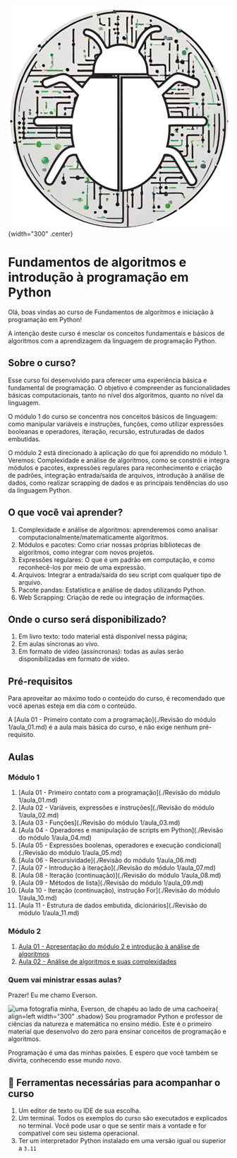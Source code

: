 ![logo do projeto](assets/logo_fundamentos_algoritmos.png){width="300" .center} 
# Fundamentos de algoritmos e introdução à programação em Python

Olá, boas vindas ao curso de Fundamentos de algoritmos e iniciação à programação em Python!


A intenção deste curso é mesclar os conceitos fundamentais e básicos de algoritmos com a aprendizagem da linguagem de programação Python.

## Sobre o curso?

Esse curso foi desenvolvido para oferecer uma experiência básica e fundamental de programação. O objetivo é compreender as funcionalidades básicas computacionais, tanto no nível dos algoritmos, quanto no nível da linguagem.

O módulo 1 do curso se concentra nos conceitos básicos de linguagem: como manipular variáveis e instruções, funções, como utilizar expressões booleanas e operadores, iteração, recursão, estruturadas de dados embutidas.

O módulo 2 está direcionado à aplicação do que foi aprendido no módulo 1. Veremos: Complexidade e análise de algoritmos, como se constrói e integra módulos e pacotes, expressões regulares para reconhecimento e criação de padrões, integração entrada/saída de arquivos, introdução à análise de dados, como realizar scrapping de dados e as principais tendências do uso da linguagem Python.

## O que você vai aprender?

1. Complexidade e análise de algoritmos: aprenderemos como analisar computacionalmente/matematicamente algoritmos.
2. Módulos e pacotes: Como criar nossas próprias bibliotecas de algoritmos, como integrar com novos projetos.
3. Expressões regulares: O que é um padrão em computação, e como reconhecê-los por meio de uma expressão.
4. Arquivos: Integrar a entrada/saída do seu script com qualquer tipo de arquivo.
5. Pacote pandas: Estatística e análise de dados utilizando Python.
6. Web Scrapping: Criação de rede ou integração de informações.


## Onde o curso será disponibilizado?

1. Em livro texto: todo material está disponível nessa página;
2. Em aulas síncronas ao vivo.
3. Em formato de vídeo (assíncronas): todas as aulas serão disponibilizadas em formato de vídeo.

## Pré-requisitos

Para aproveitar ao máximo todo o conteúdo do curso, é recomendado que você apenas esteja em dia com o conteúdo.

A [Aula 01 - Primeiro contato com a programação](./Revisão do módulo 1/aula_01.md) é a aula mais básica do curso, e não exige nenhum pré-requisito.

## Aulas

### Módulo 1
1. [Aula 01 - Primeiro contato com a programação](./Revisão do módulo 1/aula_01.md)
2. [Aula 02 - Variáveis, expressões e instruções](./Revisão do módulo 1/aula_02.md)
3. [Aula 03 - Funções](./Revisão do módulo 1/aula_03.md)
4. [Aula 04 - Operadores e manipulação de scripts em Python](./Revisão do módulo 1/aula_04.md)
5. [Aula 05 - Expressões boolenas, operadores e execução condicional](./Revisão do módulo 1/aula_05.md)
6. [Aula 06 - Recursividade](./Revisão do módulo 1/aula_06.md)
7. [Aula 07 - Introdução à iteração](./Revisão do módulo 1/aula_07.md)
8. [Aula 08 - Iteração (continuação)](./Revisão do módulo 1/aula_08.md)
9. [Aula 09 - Métodos de lista](./Revisão do módulo 1/aula_09.md)
10. [Aula 10 - Iteração (continuação), instrução For](./Revisão do módulo 1/aula_10.md)
11. [Aula 11 - Estrutura de dados embutida, dicionários](./Revisão do módulo 1/aula_11.md)

### Módulo 2
1. [Aula 01 - Apresentação do módulo 2 e introdução à análise de algoritmos](./aula_01.md)
2. [Aula 02 - Análise de algoritmos e suas complexidades](./aula_02.md)



### Quem vai ministrar essas aulas?

Prazer! Eu me chamo Everson.

![uma fotografia minha, Everson, de chapéu ao lado de uma cachoeira](/assets/everson.jpg){ align=left width="300" .shadow}
Sou programador Python e professor de ciências da natureza e matemática no ensino médio. Este é o primeiro material que desenvolvo do zero para ensinar conceitos de programação e algoritmos.

Programação é uma das minhas paixões. E espero que você também se divirta, conhecendo esse mundo novo.

<!---## 📖 Licença

 Todo esse material é gratuito e está sob licença Creative Commons [BY-NC-SA](https://creativecommons.org/licenses/by-nc-sa/4.0/){:target="_blank"}. O que significa que:

- Você pode copiar e reproduzir esse material em qualquer meio e em qualquer formato;
- Você pode adaptar esse material e construir outros materiais usando esse material.

Pontos de atenção:

- Você precisa dar os devidos créditos a esse material onde for usar ou adaptar;
- Você não pode usar para fins comerciais. Como vender ou usar para obter vantagens comerciais;
- Todo o material derivado desse material deve ser redistribuído com a licença [CC BY-NC-SA](https://creativecommons.org/licenses/by-nc-sa/4.0/){:target="_blank"}. -->

## 🧰 Ferramentas necessárias para acompanhar o curso

1. Um editor de texto ou IDE de sua escolha.
2. Um terminal. Todos os exemplos do curso são executados e explicados no terminal. Você pode usar o que se sentir mais a vontade e for compatível com seu sistema operacional.
3. Ter um interpretador Python instalado em uma versão igual ou superior a `3.11`


<!---## 🔧 Ferramentas de apoio--->


